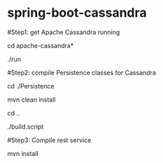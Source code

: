# spring-boot-cassandra

#Step1: get Apache Cassandra running

cd apache-cassandra*

./run

#Step2: compile Persistence classes for Cassandra

cd ./Persistence

mvn clean install

cd ..

./build.script


#Step3: Compile rest service

mvn install



